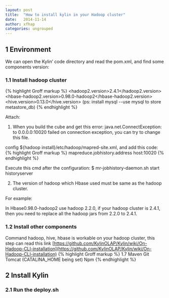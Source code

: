```yaml
---
layout: post
title:  "How to install kylin in your Hadoop cluster"
date:   2014-11-14
author: xfhap
categories: ungrouped
---
```


## 1 Environment
We can open the Kylin’ code directory and read the pom.xml, and find some components version:

### 1.1 Install hadoop cluster

{% highlight Groff markup %}
  <hadoop2.version>2.4.1</hadoop2.version>
  <hbase-hadoop2.version>0.98.0-hadoop2</hbase-hadoop2.version>
  <hive.version>0.13.0</hive.version> (ps: install mysql --use mysql to store metastore_db)
{% endhighlight %}

Attach:

1) When you build the cube and get this error: java.net.ConnectException: to 0.0.0.0:10020 failed on connection exception, you can try to change this file.

config ${hadoop install}/etc/hadoop/mapred-site.xml, and add this code:
{% highlight Groff markup %}
  <property>
    <name>mapreduce.jobhistory.address</name>
    <value>host:10020</value>
  </property>
{% endhighlight %}

Execute this cmd after the configuration:
$ mr-jobhistory-daemon.sh start historyserver

2) The version of hadoop which Hbase used must be same as the hadoop cluster.

For example:

In Hbase0.98.0-hadoop2 use hadoop 2.2.0, if your hadoop cluster is 2.4.1, then you need to replace all the hadoop jars from 2.2.0 to 2.4.1.

### 1.2	Install other components

Command hadoop, hive, hbase is workable on your hadoop cluster, this step can read this link [https://github.com/KylinOLAP/Kylin/wiki/On-Hadoop-CLI-installation](https://github.com/KylinOLAP/Kylin/wiki/On-Hadoop-CLI-installation)
{% highlight Groff markup %}
  <javaVersion>1.7</javaVersion>
  Maven
  Git
  Tomcat (CATALINA_HOME being set)
  Npm
{% endhighlight %}

## 2 Install Kylin

### 2.1	Run the deploy.sh

